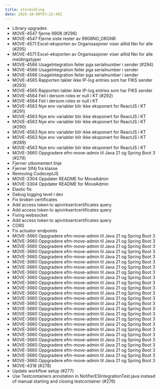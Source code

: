 ```yaml
---
title: eformidling
date: 2025-10-09T07:22:49Z
---
```

- Library upgrades
- MOVE-4547 fjerne 9908 (#296)
- MOVE-4547 Fjerne siste rester av 9908NO_ORGNR
- MOVE-4571 Excel-eksporten av Organisasjoner viser alltid Nei for alle (#295)
- MOVE-4571 Excel-eksporten av Organisasjoner viser alltid Nei for alle meldingstyper
- MOVE-4566 UsageIntegration feiler pga serialnumber i sender (#294)
- MOVE-4566 UsageIntegration feiler pga serialnumber i sender
- MOVE-4566 UsageIntegration feiler pga serialnumber i sender
- MOVE-4565 Rapporten takler ikke IP-log entries som har FIKS sender (#293)
- MOVE-4565 Rapporten takler ikke IP-log entries som har FIKS sender
- MOVE-4564 Feil i dersom roles er null i KT (#292)
- MOVE-4564 Feil i dersom roles er null i KT
- MOVE-4563 Nye env variabler blir ikke eksponert for ReactJS i KT (#291)
- MOVE-4563 Nye env variabler blir ikke eksponert for ReactJS i KT
- MOVE-4563 Nye env variabler blir ikke eksponert for ReactJS i KT (#290)
- MOVE-4563 Nye env variabler blir ikke eksponert for ReactJS i KT
- MOVE-4563 Nye env variabler blir ikke eksponert for ReactJS i KT (#289)
- MOVE-4563 Nye env variabler blir ikke eksponert for ReactJS i KT
- MOVE-3660 Oppgradere efm-move-admin til Java 21 og Spring Boot 3 (#279)
- Fjerner utkomentert linje
- Fjerner Slf4j fra klasse
- Removing CodeceptJS
- MOVE-3304 Oppdater README for MoveAdmin
- MOVE-3304 Oppdater README for MoveAdmin
- Elastic fix
- Debug logging level i dev
- Fix broken certificates
- Add access token to apivirksertcertificates query
- Add access token to apivirksertcertificates query
- Fixing websocket
- Add access token to apivirksertcertificates query
- CORS
- Fix actuator endpoints
- MOVE-3660 Oppgradere efm-move-admin til Java 21 og Spring Boot 3
- MOVE-3660 Oppgradere efm-move-admin til Java 21 og Spring Boot 3
- MOVE-3660 Oppgradere efm-move-admin til Java 21 og Spring Boot 3
- MOVE-3660 Oppgradere efm-move-admin til Java 21 og Spring Boot 3
- MOVE-3660 Oppgradere efm-move-admin til Java 21 og Spring Boot 3
- MOVE-3660 Oppgradere efm-move-admin til Java 21 og Spring Boot 3
- MOVE-3660 Oppgradere efm-move-admin til Java 21 og Spring Boot 3
- MOVE-3660 Oppgradere efm-move-admin til Java 21 og Spring Boot 3
- MOVE-3660 Oppgradere efm-move-admin til Java 21 og Spring Boot 3
- MOVE-3660 Oppgradere efm-move-admin til Java 21 og Spring Boot 3
- MOVE-3660 Oppgradere efm-move-admin til Java 21 og Spring Boot 3
- MOVE-3660 Oppgradere efm-move-admin til Java 21 og Spring Boot 3
- MOVE-3660 Oppgradere efm-move-admin til Java 21 og Spring Boot 3
- MOVE-3660 Oppgradere efm-move-admin til Java 21 og Spring Boot 3
- MOVE-3660 Oppgradere efm-move-admin til Java 21 og Spring Boot 3
- MOVE-3660 Oppgradere efm-move-admin til Java 21 og Spring Boot 3
- MOVE-3660 Oppgradere efm-move-admin til Java 21 og Spring Boot 3
- MOVE-3660 Oppgradere efm-move-admin til Java 21 og Spring Boot 3
- MOVE-3660 Oppgradere efm-move-admin til Java 21 og Spring Boot 3
- MOVE-3660 Oppgradere efm-move-admin til Java 21 og Spring Boot 3
- MOVE-3660 Oppgradere efm-move-admin til Java 21 og Spring Boot 3
- MOVE-3660 Oppgradere efm-move-admin til Java 21 og Spring Boot 3
- MOVE-3660 Oppgradere efm-move-admin til Java 21 og Spring Boot 3
- MOVE-3660 Oppgradere efm-move-admin til Java 21 og Spring Boot 3
- MOVE-3660 Oppgradere efm-move-admin til Java 21 og Spring Boot 3
- MOVE-4318 (#278)
- Update workflow setup (#277)
- Use Testcontainers annotation in NotifierESIntegrationTest.java instead of manual starting and closing testcontainer (#276)

